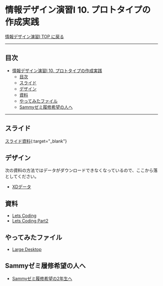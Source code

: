 # 情報デザイン演習I 10. プロトタイプの作成実践

[情報デザイン演習I TOP に戻る](./index.md)

---

## 目次

- [情報デザイン演習I 10. プロトタイプの作成実践](#情報デザイン演習i-10-プロトタイプの作成実践)
  - [目次](#目次)
  - [スライド](#スライド)
  - [デザイン](#デザイン)
  - [資料](#資料)
  - [やってみたファイル](#やってみたファイル)
  - [Sammyゼミ履修希望の人へ](#sammyゼミ履修希望の人へ)

---

## スライド

[スライド資料](./id_10slide.pdf){:target="_blank"}

## デザイン
次の資料の方法ではデータがダウンロードできなくなっているので、ここから落としてください。

- [XDデータ](asset/xd-resources-responsive-design-ui.xd)

## 資料
- [Lets Coding](tex/Lets-Coding.pdf)
- [Lets Coding Part2](tex/Lets-CodingPart2.pdf)

## やってみたファイル
- [Large Desktop](./id_10_root/large-desktop.html)

## Sammyゼミ履修希望の人へ
- [Sammyゼミ履修希望の2年生へ](https://sammyppr.github.io/Seminar_Sammy/ForSophomore/2025ForSophomore.html)